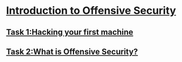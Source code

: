 <h1><ins>Introduction to Offensive Security</ins></h1>
<h2><ins>Task 1:Hacking your first machine</ins></h2>
<h2><ins>Task 2:What is Offensive Security?</ins></h2>
